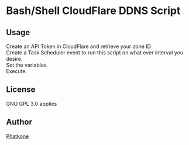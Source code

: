 # Bash/Shell CloudFlare DDNS Script
## Usage
Create an API Token in CloudFlare and retrieve your zone ID  
Create a Task Scheduler event to run this script on what ever interval you desire.  
Set the variables.  
Execute.  
  
## License
GNU GPL 3.0 applies
  
## Author 
 [Phatkone](https://github.com/Phatkone)